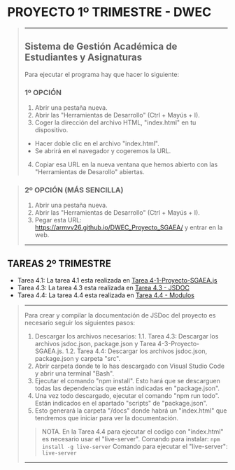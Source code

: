 # PROYECTO 1º TRIMESTRE - DWEC
> ---
> ## Sistema de Gestión Académica de Estudiantes y Asignaturas
> Para ejecutar el programa hay que hacer lo siguiente:
> ### 1º OPCIÓN
> 1.  Abrir una pestaña nueva.
> 2.  Abrir las "Herramientas de Desarrollo" (Ctrl + Mayús + I).
> 3.  Coger la dirección del archivo HTML, "index.html" en tu dispositivo.
> -  Hacer doble clic en el archivo "index.html".
> -  Se abrirá en el navegador y cogeremos la URL.
> 4.  Copiar esa URL en la nueva ventana que hemos abierto con las "Herramientas de Desarollo" abiertas.

> ### 2º OPCIÓN (MÁS SENCILLA)
> 1. Abrir una pestaña nueva.
> 2. Abrir las "Herramientas de Desarrollo" (Ctrl + Mayús + I).
> 3. Pegar esta URL: https://armvv26.github.io/DWEC_Proyecto_SGAEA/ y entrar en la web.
> ---

## TAREAS 2º TRIMESTRE
- Tarea 4.1: La tarea 4.1 esta realizada en [Tarea 4-1-Proyecto-SGAEA.js](https://github.com/ArmVV26/DWEC_Proyecto_SGAEA/blob/main/js/2%C2%BA%20Trimestre/Tarea%204.1%20-%20Control%20de%20Errores/Tarea%204-1-Proyecto-SGAEA.js)
- Tarea 4.3: La tarea 4.3 esta realizada en [Tarea 4.3 - JSDOC](https://github.com/ArmVV26/DWEC_Proyecto_SGAEA/tree/main/js/2%C2%BA%20Trimestre/Tarea%204.3%20-%20JSDOC)
- Tarea 4.4: La tarea 4.4 esta realizada en [Tarea 4.4 - Modulos](https://github.com/ArmVV26/DWEC_Proyecto_SGAEA/tree/main/js/2%C2%BA%20Trimestre/Tarea%204.4%20-%20Modulos)
> ---
> Para crear y compilar la documentación de JSDoc del proyecto es necesario seguir los siguientes pasos:
> 1. Descargar los archivos necesarios:
> 1.1. Tarea 4.3: Descargar los archivos jsdoc.json, package.json y Tarea 4-3-Proyecto-SGAEA.js.
> 1.2. Tarea 4.4: Descargar los archivos jsdoc.json, package.json y carpeta "src".
> 2. Abrir carpeta donde te lo has descargado con Visual Studio Code y abrir una terminal "Bash".
> 3. Ejecutar el comando "npm install". Esto hará que se descarguen todas las dependencias que están indicadas en "package.json".
> 4. Una vez todo descargado, ejecutar el comando "npm run todo". Están indicados en el apartado "scripts" de "package.json".
> 5. Esto generará la carpeta "/docs" donde habrá un "index.html" que tendremos que iniciar para ver la documentación.
>
>> NOTA. En la Tarea 4.4 para ejecutar el codigo con "index.html" es necesario usar el "live-server".
>> Comando para instalar: `npm install -g live-server`
>> Comando para ejecutar el "live-server": `live-server`
> ---
